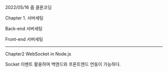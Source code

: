 2022/05/16 줌 클론코딩

Chapter 1. 서버세팅

Back-end 서버세팅


Front-end 서버세팅

---------------
Chapter2 WebSocket in Node.js

Socket 이벤트 활용하여 백엔드와 프론트엔드 연동이 가능하다.
